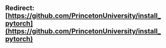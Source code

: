 ##  Redirect: [https://github.com/PrincetonUniversity/install_pytorch](https://github.com/PrincetonUniversity/install_pytorch)
